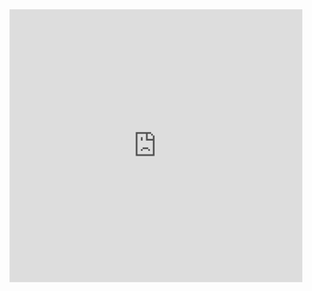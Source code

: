 <iframe height='480' width='515' frameborder='0' scrolling='no' marginheight='0' marginwidth='0' src='https://smileycreations15.com/chess/board.html?am=g&amp;d=3000&amp;ss=40&amp;ps=d&amp;pf=d&amp;lcs=W_iH&amp;dcs=MHW2&amp;bbcs=MHW2&amp;hm=s&amp;hcs=RKim&amp;bd=c&amp;cbcs=UtKy&amp;ctcs=x7x7&amp;hd=c&amp;md=f&amp;tm=13&amp;fhcs=g3g3&amp;fhs=14&amp;fmcs=7x7x&amp;fccs=v71$&amp;hmcs=RKim&amp;fms=14&amp;fcs=m&amp;cd=i&amp;bcs=W_iH&amp;fp=13&amp;hl=f&amp;fh=480&amp;fw=515&amp;pe=57$APyYuAp05e91BHl500bfij70$kbgWjb02GRDtU5$fWk7G_P5e9$0'>your web browser and/or your host do not support iframes as required to display the chessboard</iframe>
